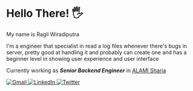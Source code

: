 # Hello There! :raised_hand_with_fingers_splayed:
My name is Ragil Wiradiputra

I'm a engineer that specialist in read a log files whenever there's bugs in server, pretty good at handling it and probably can create one and has a beginner level in showing user experience and user interface

Currently working as <b>*Senior Backend Engineer*</b> in <a href="https://alamisharia.co.id/">ALAMI Sharia</a>


<a href="mailto:ragilwira@gmail.com">
    <img src="https://img.shields.io/badge/Gmail-D14836?style=for-the-badge&logo=gmail&logoColor=white" alt="Gmail">
</a>
<a href="https://www.linkedin.com/in/ragil-wiradiputra">
    <img src="https://img.shields.io/badge/LinkedIn-0077B5?style=for-the-badge&logo=linkedin&logoColor=white" alt="LinkedIn">
</a>
<a href="https://twitter.com/@ragilwira">
  <img src="https://img.shields.io/badge/Twitter-1DA1F2?style=for-the-badge&logo=twitter&logoColor=white" alt="Twitter">
</a>
